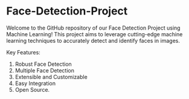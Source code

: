 # Face-Detection-Project
Welcome to the GitHub repository of our Face Detection Project using Machine Learning! This project aims to leverage cutting-edge machine learning techniques to accurately detect and identify faces in images. 

Key Features: 
1) Robust Face Detection
2) Multiple Face Detection
3) Extensible and Customizable
4) Easy Integration
5) Open Source.
